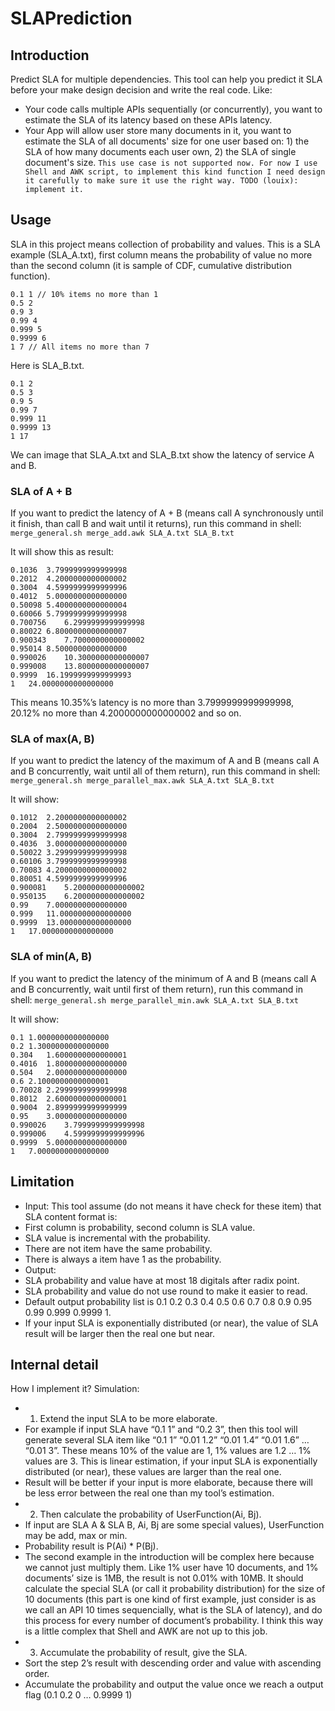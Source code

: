 # SLAPrediction
## Introduction
Predict SLA for multiple dependencies. This tool can help you predict it SLA before your make design decision and write the real code. Like:

* Your code calls multiple APIs sequentially (or concurrently), you want to estimate the SLA of its latency based on these APIs latency.
* Your App will allow user store many documents in it, you want to estimate the SLA of all documents' size for one user based on: 1) the SLA of how many documents each user own, 2) the SLA of single document's size. `This use case is not supported now. For now I use Shell and AWK script, to implement this kind function I need design it carefully to make sure it use the right way. TODO (louix): implement it.`

## Usage
SLA in this project means collection of probability and values. This is a SLA example (SLA_A.txt), first column means the probability of value no more than the second column (it is sample of CDF, cumulative distribution function).
```
0.1 1 // 10% items no more than 1
0.5 2
0.9 3
0.99 4
0.999 5
0.9999 6
1 7 // All items no more than 7
```

Here is SLA_B.txt.
```
0.1 2
0.5 3
0.9 5
0.99 7
0.999 11
0.9999 13
1 17
```

We can image that SLA_A.txt and SLA_B.txt show the latency of service A and B.

### SLA of A + B
If you want to predict the latency of A + B (means call A synchronously until it finish, than call B and wait until it returns), run this command in shell:
`merge_general.sh merge_add.awk SLA_A.txt SLA_B.txt`

It will show this as result:
```
0.1036	3.7999999999999998
0.2012	4.2000000000000002
0.3004	4.5999999999999996
0.4012	5.0000000000000000
0.50098	5.4000000000000004
0.60066	5.7999999999999998
0.700756	6.2999999999999998
0.80022	6.8000000000000007
0.900343	7.7000000000000002
0.95014	8.5000000000000000
0.990026	10.3000000000000007
0.999008	13.8000000000000007
0.9999	16.1999999999999993
1	24.0000000000000000
```

This means 10.35%’s latency is no more than 3.7999999999999998, 20.12% no more than 4.2000000000000002 and so on.

### SLA of max(A, B)
If you want to predict the latency of the maximum of A and B (means call A and B concurrently, wait until all of them return), run this command in shell:
`merge_general.sh merge_parallel_max.awk SLA_A.txt SLA_B.txt`

It will show:
```
0.1012	2.2000000000000002
0.2004	2.5000000000000000
0.3004	2.7999999999999998
0.4036	3.0000000000000000
0.50022	3.2999999999999998
0.60106	3.7999999999999998
0.70083	4.2000000000000002
0.80051	4.5999999999999996
0.900081	5.2000000000000002
0.950135	6.2000000000000002
0.99	7.0000000000000000
0.999	11.0000000000000000
0.9999	13.0000000000000000
1	17.0000000000000000
```

### SLA of min(A, B)
If you want to predict the latency of the minimum of A and B (means call A and B concurrently, wait until first of them return), run this command in shell:
`merge_general.sh merge_parallel_min.awk SLA_A.txt SLA_B.txt`

It will show:
```
0.1	1.0000000000000000
0.2	1.3000000000000000
0.304	1.6000000000000001
0.4016	1.8000000000000000
0.504	2.0000000000000000
0.6	2.1000000000000001
0.70028	2.2999999999999998
0.8012	2.6000000000000001
0.9004	2.8999999999999999
0.95	3.0000000000000000
0.990026	3.7999999999999998
0.999006	4.5999999999999996
0.9999	5.0000000000000000
1	7.0000000000000000
```

## Limitation
* Input: This tool assume (do not means it have check for these item) that SLA content format is:
 * First column is probability, second column is SLA value.
 * SLA value is incremental with the probability.
 * There are not item have the same probability.
 * There is always a item have 1 as the probability.
* Output:
 * SLA probability and value have at most 18 digitals after radix point.
 * SLA probability and value do not use round to make it easier to read.
 * Default output probability list is 0.1 0.2 0.3 0.4 0.5 0.6 0.7 0.8 0.9 0.95 0.99 0.999 0.9999 1.
 * If your input SLA is exponentially distributed (or near), the value of SLA result will be larger then the real one but near.


## Internal detail
How I implement it? Simulation:

* 1) Extend the input SLA to be more elaborate.
 * For example if input SLA have “0.1 1” and “0.2 3”, then this tool will generate several SLA item like “0.1 1” “0.01 1.2” “0.01 1.4” “0.01 1.6” … “0.01 3”. These means 10% of the value are 1, 1% values are 1.2 … 1% values are 3. This is linear estimation, if your input SLA is exponentially distributed (or near), these values are larger than the real one.
 * Result will be better if your input is more elaborate, because there will be less error between the real one than my tool’s estimation.
* 2) Then calculate the probability of UserFunction(Ai, Bj).
 * If input are SLA A & SLA B, Ai, Bj are some special values), UserFunction may be add, max or min.
 * Probability result is P(Ai) * P(Bj).
 * The second example in the introduction will be complex here because we cannot just multiply them. Like 1% user have 10 documents, and 1% documents’ size is 1MB, the result is not 0.01% with 10MB. It should calculate the special SLA (or call it probability distribution) for the size of 10 documents (this part is one kind of first example, just consider is as we call an API 10 times sequencially, what is the SLA of latency), and do this process for every number of document’s probability. I think this way is a little complex that Shell and AWK are not up to this job.
* 3) Accumulate the probability of result, give the SLA.
 * Sort the step 2’s result with descending order and value with ascending order.
 * Accumulate the probability and output the value once we reach a output flag (0.1 0.2 0 … 0.9999 1)

